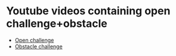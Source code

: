 # Youtube videos containing open challenge+obstacle
- <a href="https://youtu.be/P1rLWgZzQ9g">Open challenge</a>
- <a href="https://youtu.be/xp-dP6SVjA4">Obstacle challenge</a>
